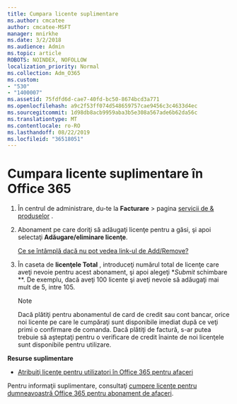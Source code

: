 ```yaml
---
title: Cumpara licente suplimentare
ms.author: cmcatee
author: cmcatee-MSFT
manager: mnirkhe
ms.date: 3/2/2018
ms.audience: Admin
ms.topic: article
ROBOTS: NOINDEX, NOFOLLOW
localization_priority: Normal
ms.collection: Adm_O365
ms.custom:
- "530"
- "1400007"
ms.assetid: 75fdfd6d-cae7-40fd-bc50-8674bcd3a771
ms.openlocfilehash: a9c2f53ff074d548659757cae9456c3c4633d4ec
ms.sourcegitcommit: 1d98db8acb9959aba3b5e308a567ade6b62da56c
ms.translationtype: MT
ms.contentlocale: ro-RO
ms.lasthandoff: 08/22/2019
ms.locfileid: "36518051"
---
```

# <a name="buy-additional-office-365-licenses"></a>Cumpara licente suplimentare în Office 365

1. În centrul de administrare, du-te la **Facturare** \> pagina [servicii de & produselor](https://go.microsoft.com/fwlink/p/?linkid=842054) .

2. Abonament pe care doriţi să adăugaţi licenţe pentru a găsi, şi apoi selectaţi **Adăugare/eliminare licenţe**.

    [Ce se întâmplă dacă nu pot vedea link-ul de Add/Remove?](https://docs.microsoft.com/office365/admin/subscriptions-and-billing/buy-licenses#what-if-i-dont-see-the-addremove-licenses-link)

3. În caseta de **licenţele Total** , introduceţi numărul total de licenţe care aveţi nevoie pentru acest abonament, şi apoi alegeţi **Submit* schimbare **. De exemplu, dacă aveţi 100 licente şi aveţi nevoie să adăugaţi mai mult de 5, intre 105.

    > [!NOTE]
    > Dacă plătiţi pentru abonamentul de card de credit sau cont bancar, orice noi licente pe care le cumpăraţi sunt disponibile imediat după ce veţi primi o confirmare de comanda. Dacă plătiţi de factură, s-ar putea trebuie să aşteptaţi pentru o verificare de credit înainte de noi licenţele sunt disponibile pentru utilizare.
  
**Resurse suplimentare**

- [Atribuiţi licenţe pentru utilizatori în Office 365 pentru afaceri](https://docs.microsoft.com/office365/admin/subscriptions-and-billing/assign-licenses-to-users)

Pentru informaţii suplimentare, consultaţi [cumpere licenţe pentru dumneavoastră Office 365 pentru abonament de afaceri](https://docs.microsoft.com/office365/admin/subscriptions-and-billing/buy-licenses).